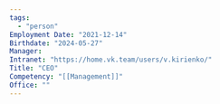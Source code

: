 ```yaml
---
tags:
  - "person"
Employment Date: "2021-12-14"
Birthdate: "2024-05-27"
Manager:
Intranet: "https://home.vk.team/users/v.kirienko/"
Title: "CEO"
Competency: "[[Management]]"
Office: ""
---
```

